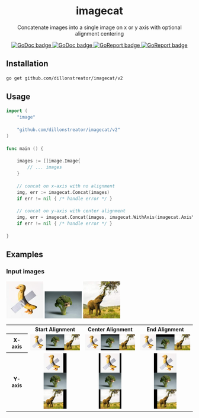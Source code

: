 <h1 align="center">imagecat</h1>

<p align="center">Concatenate images into a single image on x or y axis with optional alignment centering</p>

<p align="center">
  <a aria-label="GoDoc" href="https://pkg.go.dev/github.com/dillonstreator/imagecat/v2">
    <img alt="GoDoc badge" src="https://godoc.org/github.com/dillonstreator/go-badge?status.svg">
  </a>
  <a aria-label="GoDoc" href="https://codecov.io/gh/dillonstreator/imagecat">
    <img alt="GoDoc badge" src="https://codecov.io/gh/dillonstreator/imagecat/branch/main/graph/badge.svg?token=ML10BJJUZ6">
  </a>
  <a aria-label="GoReport" href="https://goreportcard.com/report/github.com/dillonstreator/imagecat/v2">
    <img alt="GoReport badge" src="https://img.shields.io/badge/go%20report-A+-brightgreen.svg?style=flat">
  </a>
  <a aria-label="GoReport" href="https://opensource.org/licenses/MIT">
    <img alt="GoReport badge" src="https://img.shields.io/badge/License-MIT-yellow.svg">
  </a>
</p>

## Installation

```sh
go get github.com/dillonstreator/imagecat/v2
```

## Usage

```go
import (
    "image"

    "github.com/dillonstreator/imagecat/v2"
)

func main () {

    images := []image.Image{
        // ... images
    }

    // concat on x-axis with no alignment
    img, err := imagecat.Concat(images)
    if err != nil { /* handle error */ }

    // concat on y-axis with center alignment
    img, err = imagecat.Concat(images, imagecat.WithAxis(imagecat.AxisY), imagecat.WithAlignment(imagecat.AlignmentCenter))
    if err != nil { /* handle error */ }

}
```

## Examples

<div>
    <h3>Input images</h3>
    <p float="left">
      <img src="./resources/img1.jpeg" width="100" />
      <img src="./resources/img2.jpeg" width="100" />
      <img src="./resources/img3.jpeg" width="100" />
    </p>
    <table>
      <tr>
        <th></th>
        <th>Start Alignment</th>
        <th>Center Alignment</th>
        <th>End Alignment</th>
      </tr>
      <tr>
        <th>X-axis</th>
        <td><img src="./resources/result.x.jpeg" width="150" /></td>
        <td><img src="./resources/result.x.center.jpeg" width="150" /></td>
        <td><img src="./resources/result.x.end.jpeg" width="150" /></td>
      </tr>
      <tr>
        <th>Y-axis</th>
        <td align="center"><img src="./resources/result.y.jpeg" height="150" /></td>
        <td align="center"><img src="./resources/result.y.center.jpeg" height="150" /></td>
        <td align="center"><img src="./resources/result.y.end.jpeg" height="150" /></td>
      </tr>
    </table>
</div>


